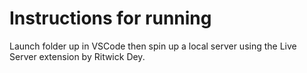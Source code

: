 # Instructions for running
Launch folder up in VSCode then spin up a local server using the Live Server extension by Ritwick Dey.
